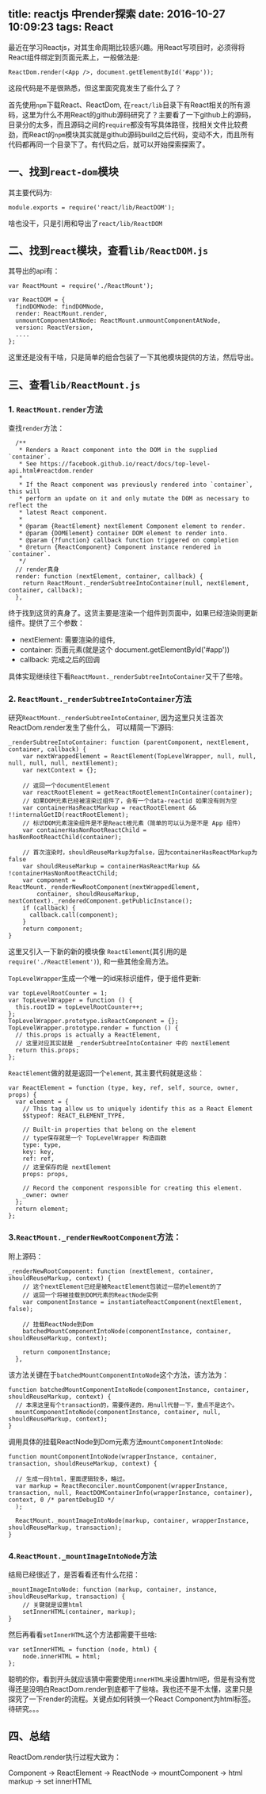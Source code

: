 title: reactjs 中render探索
date: 2016-10-27 10:09:23
tags: React
---
最近在学习Reactjs，对其生命周期比较感兴趣。用React写项目时，必须得将React组件绑定到页面元素上，一般做法是:

```
ReactDom.render(<App />, document.getElementById('#app'));
```
这段代码是不是很熟悉，但这里面究竟发生了些什么了？

<!-- more -->

首先使用`npm`下载React、ReactDom, 在`react/lib`目录下有React相关的所有源码，这里为什么不用React的github源码研究了？主要看了一下github上的源码，目录分的太多，而且源码之间的`require`都没有写具体路径，找相关文件比较费劲，而React的`npm`模块其实就是github源码build之后代码，变动不大，而且所有代码都再同一个目录下了。有代码之后，就可以开始探索探索了。

## 一、找到`react-dom`模块
其主要代码为:
```
module.exports = require('react/lib/ReactDOM');
```
啥也没干，只是引用和导出了`react/lib/ReactDOM`

## 二、找到`react`模块，查看`lib/ReactDOM.js`
其导出的api有：
```
var ReactMount = require('./ReactMount');

var ReactDOM = {
  findDOMNode: findDOMNode,
  render: ReactMount.render,
  unmountComponentAtNode: ReactMount.unmountComponentAtNode,
  version: ReactVersion,
  ....
};
```
这里还是没有干啥，只是简单的组合包装了一下其他模块提供的方法，然后导出。

## 三、查看`lib/ReactMount.js`

### 1. `ReactMount.render`方法
查找`render`方法：
```
  /**
   * Renders a React component into the DOM in the supplied `container`.
   * See https://facebook.github.io/react/docs/top-level-api.html#reactdom.render
   *
   * If the React component was previously rendered into `container`, this will
   * perform an update on it and only mutate the DOM as necessary to reflect the
   * latest React component.
   *
   * @param {ReactElement} nextElement Component element to render.
   * @param {DOMElement} container DOM element to render into.
   * @param {?function} callback function triggered on completion
   * @return {ReactComponent} Component instance rendered in `container`.
   */
  // render真身
  render: function (nextElement, container, callback) {
    return ReactMount._renderSubtreeIntoContainer(null, nextElement, container, callback);
  },
```
终于找到这货的真身了。这货主要是渲染一个组件到页面中，如果已经渲染则更新组件。提供了三个参数：
- nextElement: 需要渲染的组件,
- container: 页面元素(就是这个 document.getElementById('#app'))
- callback: 完成之后的回调

具体实现继续往下看`ReactMount._renderSubtreeIntoContainer`又干了些啥。

### 2. `ReactMount._renderSubtreeIntoContainer`方法

研究`ReactMount._renderSubtreeIntoContainer`, 因为这里只关注首次ReactDom.render发生了些什么，
可以精简一下源码:
```
_renderSubtreeIntoContainer: function (parentComponent, nextElement, container, callback) {
    var nextWrappedElement = ReactElement(TopLevelWrapper, null, null, null, null, null, nextElement);
    var nextContext = {};

    // 返回一个documentElement
    var reactRootElement = getReactRootElementInContainer(container);
    // 如果DOM元素已经被渲染过组件了，会有一个data-reactid 如果没有则为空
    var containerHasReactMarkup = reactRootElement && !!internalGetID(reactRootElement);
    // 标识DOM元素渲染组件是不是React根元素（简单的可以认为是不是 App 组件）
    var containerHasNonRootReactChild = hasNonRootReactChild(container);

    // 首次渲染时，shouldReuseMarkup为false，因为containerHasReactMarkup为false
    var shouldReuseMarkup = containerHasReactMarkup && !containerHasNonRootReactChild;
    var component = ReactMount._renderNewRootComponent(nextWrappedElement,
        container, shouldReuseMarkup, nextContext)._renderedComponent.getPublicInstance();
    if (callback) {
      callback.call(component);
    }
    return component;
}
```
这里又引入一下新的新的模块像 `ReactElement`(其引用的是`require('./ReactElement')`), 和一些其他全局方法。

`TopLevelWrapper`生成一个唯一的id来标识组件，便于组件更新:
```
var topLevelRootCounter = 1;
var TopLevelWrapper = function () {
  this.rootID = topLevelRootCounter++;
};
TopLevelWrapper.prototype.isReactComponent = {};
TopLevelWrapper.prototype.render = function () {
  // this.props is actually a ReactElement,
  // 这里对应其实就是 _renderSubtreeIntoContainer 中的 nextElement
  return this.props;
};
```

`ReactElement`做的就是返回一个`element`, 其主要代码就是这些：
```
var ReactElement = function (type, key, ref, self, source, owner, props) {
  var element = {
    // This tag allow us to uniquely identify this as a React Element
    $$typeof: REACT_ELEMENT_TYPE,

    // Built-in properties that belong on the element
    // type保存就是一个 TopLevelWrapper 构造函数
    type: type,
    key: key,
    ref: ref,
    // 这里保存的是 nextElement
    props: props,

    // Record the component responsible for creating this element.
    _owner: owner
  };
  return element;
};
```

### 3.`ReactMount._renderNewRootComponent`方法：
附上源码：
```
_renderNewRootComponent: function (nextElement, container, shouldReuseMarkup, context) {
    // 这个nextElement已经是被ReactElement包装过一层的element的了
    // 返回一个将被挂载到DOM元素的ReactNode实例
    var componentInstance = instantiateReactComponent(nextElement, false);

    // 挂载ReactNode到Dom
    batchedMountComponentIntoNode(componentInstance, container, shouldReuseMarkup, context);

    return componentInstance;
  },
```

该方法关键在于`batchedMountComponentIntoNode`这个方法，该方法为：
```
function batchedMountComponentIntoNode(componentInstance, container, shouldReuseMarkup, context) {
  // 本来这里有个transaction的，需要传递的，用null代替一下，重点不是这个。
  mountComponentIntoNode(componentInstance, container, null, shouldReuseMarkup, context);
}
```
调用具体的挂载ReactNode到Dom元素方法`mountComponentIntoNode`:
```
function mountComponentIntoNode(wrapperInstance, container, transaction, shouldReuseMarkup, context) {

  // 生成一段html，里面逻辑较多，略过。
  var markup = ReactReconciler.mountComponent(wrapperInstance, transaction, null, ReactDOMContainerInfo(wrapperInstance, container), context, 0 /* parentDebugID */
  );

  ReactMount._mountImageIntoNode(markup, container, wrapperInstance, shouldReuseMarkup, transaction);
}
```

### 4.`ReactMount._mountImageIntoNode`方法
结局已经很近了，是否看看还有什么花招：
```
_mountImageIntoNode: function (markup, container, instance, shouldReuseMarkup, transaction) {
    // 关键就是设置html
    setInnerHTML(container, markup);
}
```

然后再看看`setInnerHTML`这个方法都需要干些啥:

```
var setInnerHTML = function (node, html) {
    node.innerHTML = html;
};
```
聪明的你，看到开头就应该猜中需要使用`innerHTML`来设置html吧，但是有没有觉得还是没明白ReactDom.render到底都干了些啥。我也还不是不太懂，这里只是探究了一下render的流程。关键点如何转换一个React Component为html标签。待研究。。。

## 四、总结
ReactDom.render执行过程大致为：

Component -> ReactElement -> ReactNode -> mountComponent -> html markup -> set innerHTML
